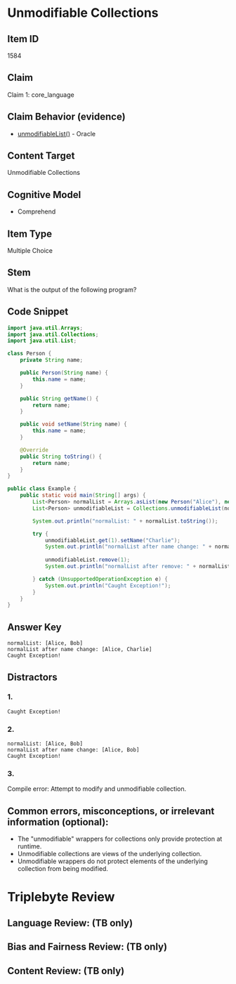 # Unmodifiable Collections

## Item ID
1584

## Claim
Claim 1: core_language


## Claim Behavior (evidence)
- [unmodifiableList()](https://docs.oracle.com/javase/8/docs/api/java/util/Collections.html#unmodifiableList-java.util.List-) - Oracle

## Content Target
Unmodifiable Collections

## Cognitive Model
* Comprehend


## Item Type
Multiple Choice

## Stem
What is the output of the following program?

## Code Snippet
```java
import java.util.Arrays;
import java.util.Collections;
import java.util.List;

class Person {
    private String name;

    public Person(String name) {
        this.name = name;
    }

    public String getName() {
        return name;
    }

    public void setName(String name) {
        this.name = name;
    }

    @Override
    public String toString() {
        return name;
    }
}

public class Example {
    public static void main(String[] args) {
        List<Person> normalList = Arrays.asList(new Person("Alice"), new Person("Bob"));
        List<Person> unmodifiableList = Collections.unmodifiableList(normalList);

        System.out.println("normalList: " + normalList.toString());

        try {
            unmodifiableList.get(1).setName("Charlie");
            System.out.println("normalList after name change: " + normalList.toString());
            
            unmodifiableList.remove(1);
            System.out.println("normalList after remove: " + normalList.toString());

        } catch (UnsupportedOperationException e) {
            System.out.println("Caught Exception!");
        }
    }
}
```

## Answer Key
```
normalList: [Alice, Bob]
normalList after name change: [Alice, Charlie]
Caught Exception!
```

## Distractors
### 1.
```
Caught Exception!
```

### 2.
```
normalList: [Alice, Bob]
normalList after name change: [Alice, Bob]
Caught Exception!
```

### 3.
Compile error: Attempt to modify and unmodifiable collection.


## Common errors, misconceptions, or irrelevant information (optional):

* The "unmodifiable" wrappers for collections only provide protection at runtime.
* Unmodifiable collections are views of the underlying collection.
* Unmodifiable wrappers do not protect elements of the underlying collection from being modified.

# Triplebyte Review


## Language Review: (TB only)


## Bias and Fairness Review: (TB only)


## Content Review: (TB only)
